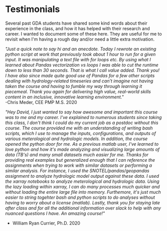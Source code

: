 # Testimonials
Several past GDA students have shared some kind words about their experience in the class, and how it has helped with their research and career. I wanted to document some of these here. They are useful for me to revisit when I'm having a rough day and/or need a little extra motivation.

*"Just a quick note to say hi and an anecdote. Today I rewrote an existing python script at work that previously took about 1 hour to run for a given input. It was manipulating a text file with for loops etc. By using what I learned about Pandas vectorization vs loops I was able to cut the runtime down to less than 30 seconds. That is what I call value added. Thank you!  
I have also since made quite good use of Pandas for a few other scripts dealing with hydrology-related timeseries and can’t imagine not having taken the course and having to fumble my way through learning it piecemeal. Thank you again for delivering high value, real-world skills content in an inclusive, innovative learning environment."*  
-Chris Meder, CEE PMP M.S. 2020

*"Hey David, I just wanted to say how awesome and important this course was to me and my career. I've explained to numerous students since taking this class, I don't think I could do my current job as a postdoc without this course. The course provided me with an understanding of writing bash scripts, which I use to manage the inputs, configurations, and outputs of various meterological and hydrologic models. In addition, the course opened the python door for me. As a previous matlab user, I've learned to love python and how it's made analyzing and visualizing large amounts of data (TB's) and many small datasets much easier for me. Thanks for providing real examples but generalized enough that I can reference the assignments when trying to work with similar datasets or performing a similar analysis. 
For instance, I used the SNOTEL/pandas/geopandas assignment to analyze hydrologic model output against these data. I used the xarray notebooks to analyze meterological and hydrologic data. Using the lazy loading within xarray, I can do many processes much quicker and without loading the entire large file into memory. Furthemore, it's just much easier to string togehter bash and python scripts to do analyses without having to worry about a license (matlab). Lastly, thank you for staying late after class and for all the additional information over slack to help with any nuanced questions I have. An amazing course!"*
- William Ryan Currier, Ph.D. 2020
